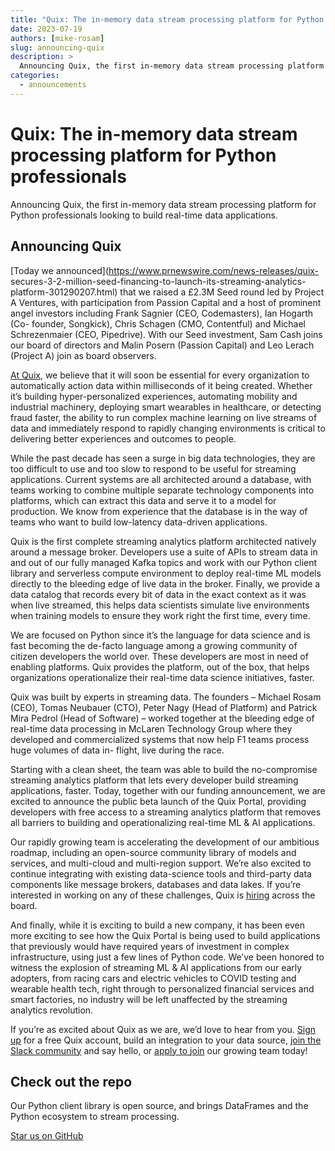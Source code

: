 ```yaml
---
title: "Quix: The in-memory data stream processing platform for Python professionals"
date: 2023-07-19
authors: [mike-rosam]
slug: announcing-quix
description: >
  Announcing Quix, the first in-memory data stream processing platform for Python professionals looking to build real-time data applications.
categories:
  - announcements
---
```


# Quix: The in-memory data stream processing platform for Python professionals

Announcing Quix, the first in-memory data stream processing platform for Python professionals looking to build real-time data applications.

<!-- more -->

## Announcing Quix

[Today we announced](https://www.prnewswire.com/news-releases/quix-
secures-3-2-million-seed-financing-to-launch-its-streaming-analytics-
platform-301290207.html) that we raised a £2.3M Seed round led by Project A
Ventures, with participation from Passion Capital and a host of prominent
angel investors including Frank Sagnier (CEO, Codemasters), Ian Hogarth (Co-
founder, Songkick), Chris Schagen (CMO, Contentful) and Michael Schrezenmaier
(CEO, Pipedrive). With our Seed investment, Sam Cash joins our board of
directors and Malin Posern (Passion Capital) and Leo Lerach (Project A) join
as board observers.

[At Quix](/product), we believe that it will soon be essential for every
organization to automatically action data within milliseconds of it being
created. Whether it’s building hyper-personalized experiences, automating
mobility and industrial machinery, deploying smart wearables in healthcare, or
detecting fraud faster, the ability to run complex machine learning on live
streams of data and immediately respond to rapidly changing environments is
critical to delivering better experiences and outcomes to people.

While the past decade has seen a surge in big data technologies, they are too
difficult to use and too slow to respond to be useful for streaming
applications. Current systems are all architected around a database, with
teams working to combine multiple separate technology components into
platforms, which can extract this data and serve it to a model for production.
We know from experience that the database is in the way of teams who want to
build low-latency data-driven applications.

Quix is the first complete streaming analytics platform architected natively
around a message broker. Developers use a suite of APIs to stream data in and
out of our fully managed Kafka topics and work with our Python client library
and serverless compute environment to deploy real-time ML models directly to
the bleeding edge of live data in the broker. Finally, we provide a data
catalog that records every bit of data in the exact context as it was when
live streamed, this helps data scientists simulate live environments when
training models to ensure they work right the first time, every time.

We are focused on Python since it’s the language for data science and is fast
becoming the de-facto language among a growing community of citizen developers
the world over. These developers are most in need of enabling platforms. Quix
provides the platform, out of the box, that helps organizations operationalize
their real-time data science initiatives, faster.

Quix was built by experts in streaming data. The founders – Michael Rosam
(CEO), Tomas Neubauer (CTO), Peter Nagy (Head of Platform) and Patrick Mira
Pedrol (Head of Software) – worked together at the bleeding edge of real-time
data processing in McLaren Technology Group where they developed and
commercialized systems that now help F1 teams process huge volumes of data in-
flight, live during the race.

Starting with a clean sheet, the team was able to build the no-compromise
streaming analytics platform that lets every developer build streaming
applications, faster. Today, together with our funding announcement, we are
excited to announce the public beta launch of the Quix Portal, providing
developers with free access to a streaming analytics platform that removes all
barriers to building and operationalizing real-time ML & AI applications.

Our rapidly growing team is accelerating the development of our ambitious
roadmap, including an open-source community library of models and services,
and multi-cloud and multi-region support. We’re also excited to continue
integrating with existing data-science tools and third-party data components
like message brokers, databases and data lakes. If you’re interested in
working on any of these challenges, Quix is [hiring](/careers) across the
board.

And finally, while it is exciting to build a new company, it has been even
more exciting to see how the Quix Portal is being used to build applications
that previously would have required years of investment in complex
infrastructure, using just a few lines of Python code. We’ve been honored to
witness the explosion of streaming ML & AI applications from our early
adopters, from racing cars and electric vehicles to COVID testing and wearable
health tech, right through to personalized financial services and smart
factories, no industry will be left unaffected by the streaming analytics
revolution.

If you’re as excited about Quix as we are, we’d love to hear from you. [Sign
up](https://quix.io/signup) for a free Quix account, build an integration to
your data source, [join the Slack community](http://quix.io/slack-invite) and
say hello, or [apply to join](/careers) our growing team today!




## Check out the repo
Our Python client library is open source, and brings DataFrames and the Python ecosystem to stream processing.

[Star us on GitHub](https://github.com/quixio/quix-streams)


